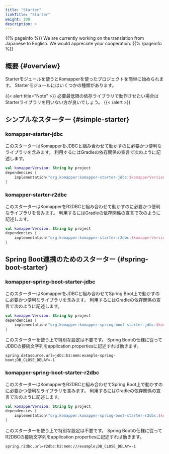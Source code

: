 ```yaml
---
title: "Starter"
linkTitle: "Starter"
weight: 100
description: >
---
```


{{% pageinfo %}}
We are currently working on the translation from Japanese to English. We would appreciate your cooperation.
{{% /pageinfo %}}

## 概要 {#overview}

Starterモジュールを使うとKomapperを使ったプロジェクトを簡単に始められます。
Starterモジュールにはいくつかの種類があります。

{{< alert title="Note" >}}
必要最低限の依存ライブラリで動作させたい場合はStarterライブラリを用いない方が良いでしょう。
{{< /alert >}}

## シンプルなスターター {#simple-starter}

### komapper-starter-jdbc

このスターターはKomapperをJDBCと組み合わせて動かすのに必要かつ便利なライブラリを含みます。
利用するにはGradleの依存関係の宣言で次のように記述します。

```kotlin
val komapperVersion: String by project
dependencies {
    implementation("org.komapper:komapper-starter-jdbc:$komapperVersion")
}
```

### komapper-starter-r2dbc

このスターターはKomapperをR2DBCと組み合わせて動かすのに必要かつ便利なライブラリを含みます。
利用するにはGradleの依存関係の宣言で次のように記述します。

```kotlin
val komapperVersion: String by project
dependencies {
    implementation("org.komapper:komapper-starter-r2dbc:$komapperVersion")
}
```

## Spring Boot連携のためのスターター {#spring-boot-starter}

### komapper-spring-boot-starter-jdbc

このスターターはKomapperをJDBCと組み合わせてSpring Boot上で動かすのに必要かつ便利なライブラリを含みます。
利用するにはGradleの依存関係の宣言で次のように記述します。

```kotlin
val komapperVersion: String by project
dependencies {
    implementation("org.komapper:komapper-spring-boot-starter-jdbc:$komapperVersion")
}
```

このスターターを使う上で特別な設定は不要です。
Spring Bootの仕様に従ってJDBCの接続文字列をapplication.propertiesに記述すれば動きます。

```
spring.datasource.url=jdbc:h2:mem:example-spring-boot;DB_CLOSE_DELAY=-1
```

### komapper-spring-boot-starter-r2dbc

このスターターはKomapperをR2DBCと組み合わせてSpring Boot上で動かすのに必要かつ便利なライブラリを含みます。
利用するにはGradleの依存関係の宣言で次のように記述します。

```kotlin
val komapperVersion: String by project
dependencies {
    implementation("org.komapper:komapper-spring-boot-starter-r2dbc:$komapperVersion")
}
```

このスターターを使う上で特別な設定は不要です。
Spring Bootの仕様に従ってR2DBCの接続文字列をapplication.propertiesに記述すれば動きます。

```
spring.r2dbc.url=r2dbc:h2:mem:///example;DB_CLOSE_DELAY=-1
```
